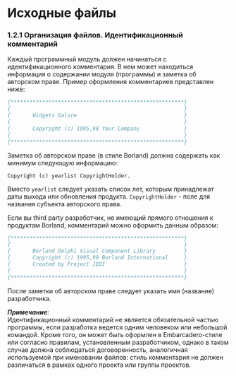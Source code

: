# Исходные файлы

### 1.2.1 Организация файлов. Идентификационный комментарий

Каждый программный модуль должен начинаться с идентификационного комментария. В нем может находиться информация о содержании модуля \(программы\) и заметка об авторском праве. Пример оформления комментариев представлен ниже:

```Pascal
{*******************************************************}
{                                                       }
{       Widgets Galore                                  }
{                                                       }
{       Copyright (c) 1995,98 Your Company              }
{                                                       }
{*******************************************************}
```

Заметка об авторском праве \(в стиле Borland\) должна содержать как минимум следующую информацию:

```
Copyright (c) yearlist CopyrightHolder.
```

Вместо `yearlist` следует указать список лет, которым принадлежат даты выхода или обновления продукта. `CopyrightHolder` - поле для названия субъекта авторского права.

Если вы third party разработчик, не имеющий прямого отношения к продуктам Borland, комментарий можно оформить данным образом:

```Pascal
{*******************************************************}
{                                                       }
{       Borland Delphi Visual Component Library         }
{       Copyright (c) 1995,99 Borland International     }
{       Created by Project JEDI                         }
{                                                       }
{*******************************************************}
```

После заметки об авторском праве следует указать имя \(название\) разработчика.

_**Примечание**_:  
Идентификационный комментарий не является обязательной частью программы, если разработка ведется одним человеком или небольшой командой. Кроме того, он может быть оформлен в Embarcadero-стиле или согласно правилам, установленным разработчиком, однако в таком случае должна соблюдаться договоренность, аналогичная используемой при именовании файлов: стиль комментария не должен различаться в рамках одного проекта или группы проектов.

